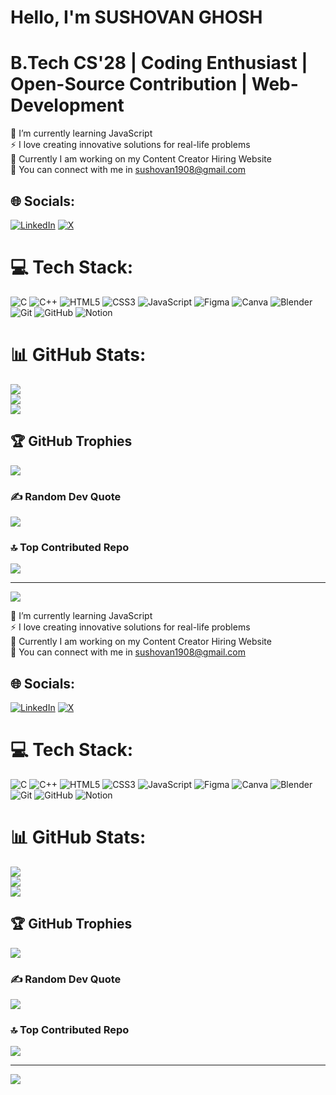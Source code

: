 #                                                        Hello, I'm SUSHOVAN GHOSH                                   
#                                     B.Tech CS'28 | Coding Enthusiast | Open-Source Contribution | Web-Development
🌱 I’m currently learning JavaScript<br>⚡ I love creating innovative solutions for real-life problems<br>🔭 Currently I am working on my Content Creator Hiring Website<br>💬 You can connect with me in sushovan1908@gmail.com


## 🌐 Socials:
[![LinkedIn](https://img.shields.io/badge/LinkedIn-%230077B5.svg?logo=linkedin&logoColor=white)](https://linkedin.com/in/sushovan-ghosh) [![X](https://img.shields.io/badge/X-black.svg?logo=X&logoColor=white)](https://x.com/sushovan680) 

# 💻 Tech Stack:
![C](https://img.shields.io/badge/c-%2300599C.svg?style=for-the-badge&logo=c&logoColor=white) ![C++](https://img.shields.io/badge/c++-%2300599C.svg?style=for-the-badge&logo=c%2B%2B&logoColor=white) ![HTML5](https://img.shields.io/badge/html5-%23E34F26.svg?style=for-the-badge&logo=html5&logoColor=white) ![CSS3](https://img.shields.io/badge/css3-%231572B6.svg?style=for-the-badge&logo=css3&logoColor=white) ![JavaScript](https://img.shields.io/badge/javascript-%23323330.svg?style=for-the-badge&logo=javascript&logoColor=%23F7DF1E) ![Figma](https://img.shields.io/badge/figma-%23F24E1E.svg?style=for-the-badge&logo=figma&logoColor=white) ![Canva](https://img.shields.io/badge/Canva-%2300C4CC.svg?style=for-the-badge&logo=Canva&logoColor=white) ![Blender](https://img.shields.io/badge/blender-%23F5792A.svg?style=for-the-badge&logo=blender&logoColor=white) ![Git](https://img.shields.io/badge/git-%23F05033.svg?style=for-the-badge&logo=git&logoColor=white) ![GitHub](https://img.shields.io/badge/github-%23121011.svg?style=for-the-badge&logo=github&logoColor=white) ![Notion](https://img.shields.io/badge/Notion-%23000000.svg?style=for-the-badge&logo=notion&logoColor=white)
# 📊 GitHub Stats:
![](https://github-readme-stats.vercel.app/api?username=MIRACULOUS65&theme=ambient_gradient&hide_border=false&include_all_commits=false&count_private=false)<br/>
![](https://github-readme-streak-stats.herokuapp.com/?user=MIRACULOUS65&theme=ambient_gradient&hide_border=false)<br/>
![](https://github-readme-stats.vercel.app/api/top-langs/?username=MIRACULOUS65&theme=ambient_gradient&hide_border=false&include_all_commits=false&count_private=false&layout=compact)

## 🏆 GitHub Trophies
![](https://github-profile-trophy.vercel.app/?username=MIRACULOUS65&theme=ambient_gradient&no-frame=false&no-bg=false&margin-w=4)

### ✍ Random Dev Quote
![](https://quotes-github-readme.vercel.app/api?type=horizontal&theme=radical)

### 🔝 Top Contributed Repo
![](https://github-contributor-stats.vercel.app/api?username=MIRACULOUS65&limit=5&theme=catppuccin_latte&combine_all_yearly_contributions=true)

---
[![](https://visitcount.itsvg.in/api?id=MIRACULOUS65&icon=5&color=9)](https://visitcount.itsvg.in)

<!-- Proudly created with GPRM ( https://gprm.itsvg.in ) -->
🌱 I’m currently learning JavaScript<br>⚡ I love creating innovative solutions for real-life problems<br>🔭 Currently I am working on my Content Creator Hiring Website<br>💬 You can connect with me in sushovan1908@gmail.com


## 🌐 Socials:
[![LinkedIn](https://img.shields.io/badge/LinkedIn-%230077B5.svg?logo=linkedin&logoColor=white)](https://linkedin.com/in/sushovan-ghosh) [![X](https://img.shields.io/badge/X-black.svg?logo=X&logoColor=white)](https://x.com/sushovan680) 

# 💻 Tech Stack:
![C](https://img.shields.io/badge/c-%2300599C.svg?style=for-the-badge&logo=c&logoColor=white) ![C++](https://img.shields.io/badge/c++-%2300599C.svg?style=for-the-badge&logo=c%2B%2B&logoColor=white) ![HTML5](https://img.shields.io/badge/html5-%23E34F26.svg?style=for-the-badge&logo=html5&logoColor=white) ![CSS3](https://img.shields.io/badge/css3-%231572B6.svg?style=for-the-badge&logo=css3&logoColor=white) ![JavaScript](https://img.shields.io/badge/javascript-%23323330.svg?style=for-the-badge&logo=javascript&logoColor=%23F7DF1E) ![Figma](https://img.shields.io/badge/figma-%23F24E1E.svg?style=for-the-badge&logo=figma&logoColor=white) ![Canva](https://img.shields.io/badge/Canva-%2300C4CC.svg?style=for-the-badge&logo=Canva&logoColor=white) ![Blender](https://img.shields.io/badge/blender-%23F5792A.svg?style=for-the-badge&logo=blender&logoColor=white) ![Git](https://img.shields.io/badge/git-%23F05033.svg?style=for-the-badge&logo=git&logoColor=white) ![GitHub](https://img.shields.io/badge/github-%23121011.svg?style=for-the-badge&logo=github&logoColor=white) ![Notion](https://img.shields.io/badge/Notion-%23000000.svg?style=for-the-badge&logo=notion&logoColor=white)
# 📊 GitHub Stats:
![](https://github-readme-stats.vercel.app/api?username=MIRACULOUS65&theme=ambient_gradient&hide_border=false&include_all_commits=false&count_private=false)<br/>
![](https://github-readme-streak-stats.herokuapp.com/?user=MIRACULOUS65&theme=ambient_gradient&hide_border=false)<br/>
![](https://github-readme-stats.vercel.app/api/top-langs/?username=MIRACULOUS65&theme=ambient_gradient&hide_border=false&include_all_commits=false&count_private=false&layout=compact)

## 🏆 GitHub Trophies
![](https://github-profile-trophy.vercel.app/?username=MIRACULOUS65&theme=ambient_gradient&no-frame=false&no-bg=false&margin-w=4)

### ✍ Random Dev Quote
![](https://quotes-github-readme.vercel.app/api?type=horizontal&theme=radical)

### 🔝 Top Contributed Repo
![](https://github-contributor-stats.vercel.app/api?username=MIRACULOUS65&limit=5&theme=catppuccin_latte&combine_all_yearly_contributions=true)

---
[![](https://visitcount.itsvg.in/api?id=MIRACULOUS65&icon=5&color=9)](https://visitcount.itsvg.in)

<!-- Proudly created with GPRM ( https://gprm.itsvg.in ) -->
